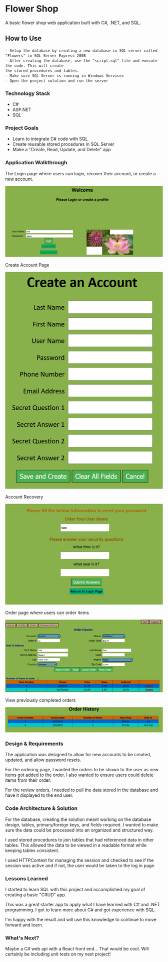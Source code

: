 # Flower Shop

A basic flower shop web application built with C#, .NET, and SQL.

## How to Use

    - Setup the database by creating a new database in SQL server called "Flowers" in SQL Server Express 2008
    - After creating the database, use the "script.sql" file and execute the code. This will create 
    the stored procedures and tables.
    - Make sure SQL Server is running in Windows Services
    - Open the project solution and run the server

### Technology Stack

- C#
- ASP.NET
- SQL

### Project Goals

- Learn to integrate C# code with SQL
- Create reusable stored procedures in SQL Server
- Make a "Create, Read, Update, and Delete" app

### Application Walkthrough

The Login page where users can login, recover their account, or create a new account.

![Login](ProjectImages/LoginScreen.PNG)


Create Account Page

![CreateAccount](ProjectImages/CreateAccount.PNG)

Account Recovery

![AccountRecovery](ProjectImages/AccountRecovery.PNG)


Order page where users can order items

![OrderMenu](ProjectImages/OrderMenu.PNG)


View previously completed orders

![OrderReview](ProjectImages/OrderHistory.PNG)


### Design & Requirements

The application was designed to allow for new accounts to be created, updated, and allow password resets.

For the ordering page, I wanted the orders to be shown to the user as new items got added to the order. I also
wanted to ensure users could delete items from their order.

For the review orders, I needed to pull the data stored in the database and have it displayed to the end user.

### Code Architecture & Solution

For the database, creating the solution meant working on the database design, tables, primary/foreign keys, and fields required. I wanted to make sure the data could be processed into an
organized and structured way.

I used stored procedures to join tables that had referenced data in other tables. This allowed the data to be viewed in a readable format while keeping tables consistent.

I used HTTPContext for managing the session and checked to see if the session was active and if not, the user would be taken to the log in page.

### Lessons Learned

I started to learn SQL with this project and accomplished my goal of creating a basic "CRUD" app.

This was a great starter app to apply what I have learned with C# and .NET programming. I got to learn more about C# and got experience with SQL.

I'm happy with the result and will use this knowledge to continue to move forward and learn.

### What's Next?

Maybe a C# web api with a React front end... That would be cool. Will certainly be including unit tests on my next project!
